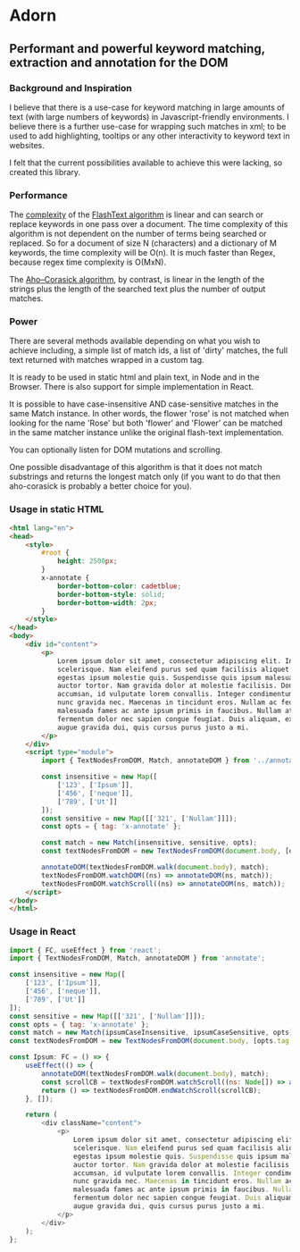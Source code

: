 # Adorn

## Performant and powerful keyword matching, extraction and annotation for the DOM

### Background and Inspiration

I believe that there is a use-case for keyword matching in large amounts of text (with large numbers of keywords) in Javascript-friendly environments. I believe there is a further use-case for wrapping such matches in xml; to be used to add highlighting, tooltips or any other interactivity to keyword text in websites.

I felt that the current possibilities available to achieve this were lacking, so created this library.

### Performance

The [complexity](https://en.wikipedia.org/wiki/Time_complexity) of the [FlashText algorithm](https://arxiv.org/abs/1711.00046) is linear and can search or replace keywords in one pass over a document. The time complexity of this algorithm is not dependent on the number of terms being searched or replaced. So for a document of size N (characters) and a dictionary of M keywords, the time complexity will be O(n). It is much faster than Regex, because regex time complexity is O(MxN).

The [Aho–Corasick algorithm](https://en.wikipedia.org/wiki/Aho%E2%80%93Corasick_algorithm), by contrast, is linear in the length of the strings plus the length of the searched text plus the number of output matches.

### Power

There are several methods available depending on what you wish to achieve including, a simple list of match ids, a list of 'dirty' matches, the full text returned with matches wrapped in a custom tag.

It is ready to be used in static html and plain text, in Node and in the Browser. There is also support for simple implementation in React.

It is possible to have case-insensitive AND case-sensitive matches in the same Match instance. In other words, the flower 'rose' is not matched when looking for the name 'Rose' but both 'flower' and 'Flower' can be matched in the same matcher instance unlike the original flash-text implementation.

You can optionally listen for DOM mutations and scrolling.

One possible disadvantage of this algorithm is that it does not match substrings and returns the longest match only (if you want to do that then aho-corasick is probably a better choice for you).

### Usage in static HTML

```html
<html lang="en">
<head>
    <style>
        #root {
            height: 2500px;
        }
        x-annotate {
            border-bottom-color: cadetblue;
            border-bottom-style: solid;
            border-bottom-width: 2px;
        }
    </style>
</head>
<body>
    <div id="content">
        <p>
            Lorem ipsum dolor sit amet, consectetur adipiscing elit. In cursus cursus enim eu
            scelerisque. Nam eleifend purus sed quam facilisis aliquet. Fusce feugiat neque elit, non
            egestas ipsum molestie quis. Suspendisse quis ipsum malesuada, scelerisque tellus quis,
            auctor tortor. Nam gravida dolor at molestie facilisis. Donec faucibus nisl vitae ante
            accumsan, id vulputate lorem convallis. Integer condimentum nunc turpis, eget pellentesque
            nunc gravida nec. Maecenas in tincidunt eros. Nullam ac feugiat turpis. Interdum et
            malesuada fames ac ante ipsum primis in faucibus. Nullam at posuere urna. Phasellus
            fermentum dolor nec sapien congue feugiat. Duis aliquam, ex finibus porttitor viverra, quam
            augue gravida dui, quis cursus purus justo a mi.
        </p>
    </div>
    <script type="module">
        import { TextNodesFromDOM, Match, annotateDOM } from '../annotate/build';

        const insensitive = new Map([
            ['123', ['Ipsum']],
            ['456', ['neque']],
            ['789', ['Ut']]
        ]);
        const sensitive = new Map([['321', ['Nullam']]]);
        const opts = { tag: 'x-annotate' };

        const match = new Match(insensitive, sensitive, opts);
        const textNodesFromDOM = new TextNodesFromDOM(document.body, [opts.tag.toUpperCase()]);

        annotateDOM(textNodesFromDOM.walk(document.body), match);
        textNodesFromDOM.watchDOM((ns) => annotateDOM(ns, match));
        textNodesFromDOM.watchScroll((ns) => annotateDOM(ns, match));
    </script>
</body>
</html>
```

### Usage in React

```javascript
import { FC, useEffect } from 'react';
import { TextNodesFromDOM, Match, annotateDOM } from 'annotate';

const insensitive = new Map([
	['123', ['Ipsum']],
	['456', ['neque']],
	['789', ['Ut']]
]);
const sensitive = new Map([['321', ['Nullam']]]);
const opts = { tag: 'x-annotate' };
const match = new Match(ipsumCaseInsensitive, ipsumCaseSensitive, opts);
const textNodesFromDOM = new TextNodesFromDOM(document.body, [opts.tag.toUpperCase()]);

const Ipsum: FC = () => {
	useEffect(() => {
		annotateDOM(textNodesFromDOM.walk(document.body), match);
		const scrollCB = textNodesFromDOM.watchScroll((ns: Node[]) => annotateDOM(ns, match));
		return () => textNodesFromDOM.endWatchScroll(scrollCB);
	}, []);

	return (
		<div className="content">
			<p>
				Lorem ipsum dolor sit amet, consectetur adipiscing elit. In cursus cursus enim eu
				scelerisque. Nam eleifend purus sed quam facilisis aliquet. Fusce feugiat neque elit, non
				egestas ipsum molestie quis. Suspendisse quis ipsum malesuada, scelerisque tellus quis,
				auctor tortor. Nam gravida dolor at molestie facilisis. Donec faucibus nisl vitae ante
				accumsan, id vulputate lorem convallis. Integer condimentum nunc turpis, eget pellentesque
				nunc gravida nec. Maecenas in tincidunt eros. Nullam ac feugiat turpis. Interdum et
				malesuada fames ac ante ipsum primis in faucibus. Nullam at posuere urna. Phasellus
				fermentum dolor nec sapien congue feugiat. Duis aliquam, ex finibus porttitor viverra, quam
				augue gravida dui, quis cursus purus justo a mi.
			</p>
		</div>
	);
};
```
